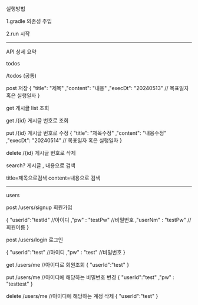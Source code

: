실행방법

1.gradle 의존성 주입

2.run 시작

---------------------------------------------

API 상세 요약

todos 

/todos (공통)

post 저장
{
"title": "제목"
,"content": "내용"
,"execDt":  "20240513" // 목표일자 혹은 실행일자
}

get 게시글 list 조회

get /{id}
게시글 번호로 조회

put /{id}
게시글 번호로 수정
{
"title": "제목수정"
,"content": "내용수정"
,"execDt":  "20240514" // 목표일자 혹은 실행일자
}

delete /{id}
게시글 번호로 삭제

search? 게시글 , 내용으로 검색

title=제목으로검색
content=내용으로 검색


----------------------------------------------------
users

post /users/signup 회원가입

{
"userId":"testId"    //아이디
,"pw" : "testPw"     //비밀번호
,"userNm" : "testPw" //회원이름
}

post /users/login 로그인

{
"userId":"test" //아이디
,"pw" : "test"  //비밀번호
}


get /users/me //아이디로 회원조회
{
"userId":"test"
}

put /users/me //아이디에 해당하는 비밀번호 변경
{
"userId":"test"
,"pw" : "testtest"
}

delete /users/me //아이디에 해당하는 계정 삭제
{
"userId":"test"
}